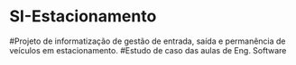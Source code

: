 # SI-Estacionamento
#Projeto de informatização de gestão de entrada, saída e permanência de veículos em estacionamento.
#Estudo de caso das aulas de Eng. Software
